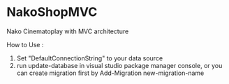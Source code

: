 # NakoShopMVC
Nako Cinematoplay with MVC architecture

How to Use :
1. Set "DefaultConnectionString" to your data source
2. run update-database in visual studio package manager console, or you can create migration first by Add-Migration new-migration-name
